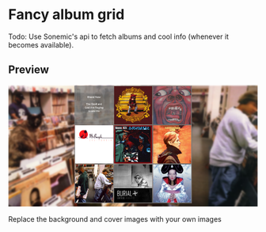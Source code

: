 # Fancy album grid

Todo: Use Sonemic's api to fetch albums and cool info (whenever it becomes available).



## Preview
![alt text](previews/preview.PNG "preview")

Replace the background and cover images with your own images
